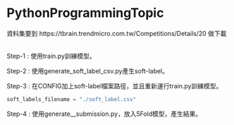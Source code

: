 # PythonProgrammingTopic
<p>資料集要到 https://tbrain.trendmicro.com.tw/Competitions/Details/20 做下載</p>
<br>
Step-1 : 使用train.py訓練模型。

Step-2 : 使用generate_soft_label_csv.py產生soft-label。

Step-3 : 在CONFIG加上soft-label檔案路徑，並且重新運行train.py訓練模型。
```python
soft_labels_filename = "./soft_label.csv"
```

Step-4 : 使用generate__submission.py，放入5Fold模型，產生結果。
